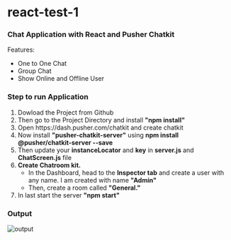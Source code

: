 # react-test-1

<h3>Chat Application with React and Pusher Chatkit </h3>
Features:
<ul>
  <li>One to One Chat</li>
  <li>Group Chat</li>
  <li>Show Online and Offline User</li>
</ul> 

<h3>Step to run Application</h3>
<ol>
  <li>Dowload the Project from Github</li>
  <li>Then go to the Project Directory and install <b>"npm install"</b></li>
  <li>Open https://dash.pusher.com/chatkit and create chatkit</li>
  <li> Now install <b>"pusher-chatkit-server"</b> using <b>npm install @pusher/chatkit-server --save</b></li>
  <li>Then update your <b>instanceLocator</b> and <b>key</b> in <b>server.js</b> and <b>ChatScreen.js</b> file</li>
  <li><b>Create Chatroom kit.</b>
  <ul><li>In the Dashboard, head to the <b>Inspector tab</b> and create a user with any name. I am created with name <b>"Admin"</b></li>
    <li>Then, create a room called <b>"General."</b></li></ul>
  <li>In last start the server <b>"npm start"</b></li>
</ol>  

<h3>Output</h3>
    
![output](https://user-images.githubusercontent.com/25483197/41250171-c647cca4-6dd3-11e8-9b1f-15c16ea9aa2a.JPG)
